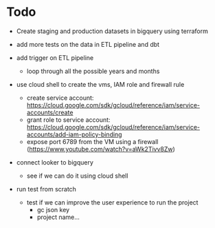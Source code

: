 # Todo
- Create staging and production datasets in bigquery using terraform
- add more tests on the data in ETL pipeline and dbt
- add trigger on ETL pipeline
    - loop through all the possible years and months
- use cloud shell to create the vms, IAM role and firewall rule
    - create service account: https://cloud.google.com/sdk/gcloud/reference/iam/service-accounts/create
    - grant role to service account: https://cloud.google.com/sdk/gcloud/reference/iam/service-accounts/add-iam-policy-binding
    - expose port 6789 from the VM using a firewall (https://www.youtube.com/watch?v=aWk2Tivv8Zw)
- connect looker to bigquery
    - see if we can do it using cloud shell

- run test from scratch
    - test if we can improve the user experience to run the project
        - gc json key
        - project name...